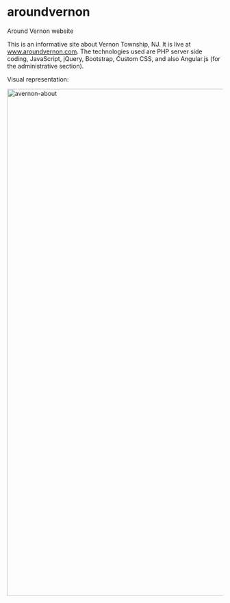 # aroundvernon
Around Vernon website

This is an informative site about Vernon Township, NJ. It is live at www.aroundvernon.com. The technologies used are PHP server side coding, JavaScript, jQuery, Bootstrap, Custom CSS, and also Angular.js (for the administrative section).

Visual representation:




<img width="1518" height="1184" alt="avernon-about" src="https://github.com/user-attachments/assets/86964a21-1b2d-486e-8e5c-d794cb80c930" />
